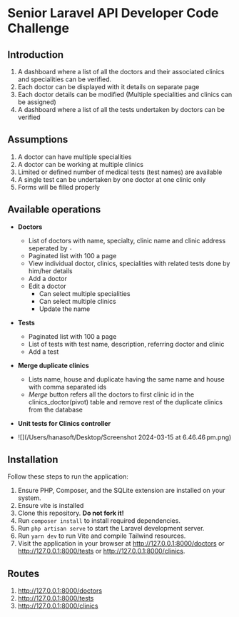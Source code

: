 # Senior Laravel API Developer Code Challenge

## Introduction

1. A dashboard where a list of all the doctors and their associated clinics and specialities can be verified.
2. Each doctor can be displayed with it details on separate page
3. Each doctor details can be modified (Multiple specialities and clinics can be assigned)
4. A dashboard where a list of all the tests undertaken by doctors can be verified


## Assumptions

1. A doctor can have multiple specialities
2. A doctor can be working at multiple clinics
3. Limited or defined number of medical tests (test names) are available
4. A single test can be undertaken by one doctor at one clinic only
5. Forms will be filled properly

## Available operations

* **Doctors**
  * List of doctors with name, specialty, clinic name and clinic address seperated by `-`
  * Paginated list with 100 a page
  * View individual doctor, clinics, specialities with related tests done by him/her details
  * Add a doctor
  * Edit a doctor
    * Can select multiple specialities
    * Can select multiple clinics
    * Update the name

* **Tests**
  * Paginated list with 100 a page
  * List of tests with test name, description, referring doctor and clinic
  * Add a test

* **Merge duplicate clinics**
  * Lists name, house and duplicate having the same name and house with comma separated ids
  * _Merge_ button refers all the doctors to first clinic id in the clinics_doctor(pivot) table and remove rest of the duplicate clinics from the database

* **Unit tests for Clinics controller**
* ![](/Users/hanasoft/Desktop/Screenshot 2024-03-15 at 6.46.46 pm.png)

## Installation

Follow these steps to run the application:

1. Ensure PHP, Composer, and the SQLite extension are installed on your system.
2. Ensure vite is installed
3. Clone this repository. __Do not fork it!__
4. Run `composer install` to install required dependencies.
5. Run `php artisan serve` to start the Laravel development server.
6. Run `yarn dev` to run Vite and compile Tailwind resources.
7. Visit the application in your browser at http://127.0.0.1:8000/doctors or http://127.0.0.1:8000/tests or http://127.0.0.1:8000/clinics.


## Routes

1. http://127.0.0.1:8000/doctors
1. http://127.0.0.1:8000/tests
1. http://127.0.0.1:8000/clinics
